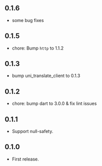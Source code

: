 ## 0.1.6

* some bug fixes

## 0.1.5

* chore: Bump `http` to 1.1.2

## 0.1.3

* bump uni_translate_client to 0.1.3

## 0.1.2

* chore: bump dart to 3.0.0 & fix lint issues

## 0.1.1

* Support null-safety.

## 0.1.0

* First release.
